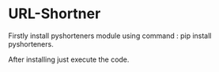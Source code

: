 # URL-Shortner
Firstly install pyshorteners module using command : pip install pyshorteners.

After installing just execute the code.
